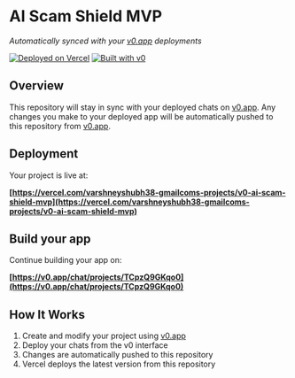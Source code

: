 # AI Scam Shield MVP

*Automatically synced with your [v0.app](https://v0.app) deployments*

[![Deployed on Vercel](https://img.shields.io/badge/Deployed%20on-Vercel-black?style=for-the-badge&logo=vercel)](https://vercel.com/varshneyshubh38-gmailcoms-projects/v0-ai-scam-shield-mvp)
[![Built with v0](https://img.shields.io/badge/Built%20with-v0.app-black?style=for-the-badge)](https://v0.app/chat/projects/TCpzQ9GKqo0)

## Overview

This repository will stay in sync with your deployed chats on [v0.app](https://v0.app).
Any changes you make to your deployed app will be automatically pushed to this repository from [v0.app](https://v0.app).

## Deployment

Your project is live at:

**[https://vercel.com/varshneyshubh38-gmailcoms-projects/v0-ai-scam-shield-mvp](https://vercel.com/varshneyshubh38-gmailcoms-projects/v0-ai-scam-shield-mvp)**

## Build your app

Continue building your app on:

**[https://v0.app/chat/projects/TCpzQ9GKqo0](https://v0.app/chat/projects/TCpzQ9GKqo0)**

## How It Works

1. Create and modify your project using [v0.app](https://v0.app)
2. Deploy your chats from the v0 interface
3. Changes are automatically pushed to this repository
4. Vercel deploys the latest version from this repository
